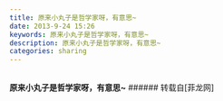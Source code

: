 ```yaml
---
title: 原来小丸子是哲学家呀，有意思~
date: 2013-9-24 15:26
keywords: 原来小丸子是哲学家呀，有意思~
description: 原来小丸子是哲学家呀，有意思~
categories: sharing
---
```

<td class="t_f" id="postmessage_53534">

<br/>
<strong><img alt="" border="0" onclick="" onmouseover="" smilieid="87" src="static/image/smiley/qiubilong/10.gif"/>原来小丸子是哲学家呀，有意思~<img alt="" border="0" onclick="" onmouseover="" smilieid="95" src="static/image/smiley/qiubilong/19.gif"/></strong></td>
###### 转载自[菲龙网]
